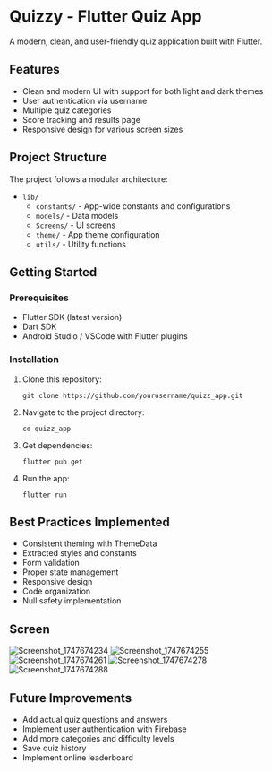 
# Quizzy - Flutter Quiz App

A modern, clean, and user-friendly quiz application built with Flutter.

## Features

- Clean and modern UI with support for both light and dark themes
- User authentication via username
- Multiple quiz categories
- Score tracking and results page
- Responsive design for various screen sizes

## Project Structure

The project follows a modular architecture:

- `lib/`
  - `constants/` - App-wide constants and configurations
  - `models/` - Data models
  - `Screens/` - UI screens
  - `theme/` - App theme configuration
  - `utils/` - Utility functions

## Getting Started

### Prerequisites

- Flutter SDK (latest version)
- Dart SDK
- Android Studio / VSCode with Flutter plugins

### Installation

1. Clone this repository:

   ```
   git clone https://github.com/yourusername/quizz_app.git
   ```

2. Navigate to the project directory:

   ```
   cd quizz_app
   ```

3. Get dependencies:

   ```
   flutter pub get
   ```

4. Run the app:
   ```
   flutter run
   ```

## Best Practices Implemented

- Consistent theming with ThemeData
- Extracted styles and constants
- Form validation
- Proper state management
- Responsive design
- Code organization
- Null safety implementation

## Screen
![Screenshot_1747674234](https://github.com/user-attachments/assets/b85823b4-a1fd-4d40-92b8-92f0819539e3)
![Screenshot_1747674255](https://github.com/user-attachments/assets/0e2afd1c-dc94-4220-bc46-795363d5f824)
![Screenshot_1747674261](https://github.com/user-attachments/assets/6f9e6974-5311-4c1a-965a-f22411e8fae9)
![Screenshot_1747674278](https://github.com/user-attachments/assets/362a0c97-aa44-4e47-84d3-d3cfb15d2f58)
![Screenshot_1747674288](https://github.com/user-attachments/assets/2570cf62-4619-45ad-9ad3-e5cd0aff8b8f)

## Future Improvements

- Add actual quiz questions and answers
- Implement user authentication with Firebase
- Add more categories and difficulty levels
- Save quiz history
- Implement online leaderboard
